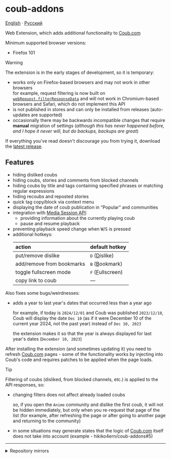 # coub-addons

[English](./README.md) · [Русский](./README.ru.md)

<!-- short-description start -->

Web Extension, which adds additional functionality to [Coub.com](https://coub.com)

<!-- short-description end -->

Minimum supported browser versions:

- Firefox 101

> [!WARNING]
> The extension is in the early stages of development, so it is temporary:
>
> - works only on Firefox-based browsers and may not work in other browsers\
>   for example, request filtering is now built on [`webRequest.filterResponseData`](https://developer.mozilla.org/en-US/docs/Mozilla/Add-ons/WebExtensions/API/webRequest/filterResponseData) and will not work in Chromium-based browsers and Safari, which do not implement this API
> - is not published in stores and can only be installed from releases (auto-updates are supported)
> - occasionally there may be backwards incompatible changes that require **manual** migration of settings (_although this has never happened before, and I hope it never will, but do backups, backups are great_)
>
> If everything you've read doesn't discourage you from trying it, download the [latest release][latest-release].

## Features

<!-- features start -->

- hiding disliked coubs
- hiding coubs, stories and comments from blocked channels
- hiding coubs by title and tags containing specified phrases or matching regular expressions
- hiding recoubs and reposted stories
- quick tag copy/block via context menu
- displaying the date of coub publication in “Popular” and communities
- integration with [Media Session API](https://developer.mozilla.org/en-US/docs/Web/API/Media_Session_API):
  - providing information about the currently playing coub
  - pause and resume playback
- preventing playback speed change when <kbd>W</kbd>/<kbd>S</kbd> is pressed
- additional hotkeys:
  <!-- spell-checker: ignore islike ookmark ullscreen -->
  <!-- shortcuts-table -->
  | action                    | default hotkey                       |
  | :------------------------ | :----------------------------------- |
  | put/remove dislike        | <kbd>D</kbd> (<ins>D</ins>islike)    |
  | add/remove from bookmarks | <kbd>B</kbd> (<ins>B</ins>ookmark)   |
  | toggle fullscreen mode    | <kbd>F</kbd> (<ins>F</ins>ullscreen) |
  | copy link to coub         | —                                    |

Also fixes some bugs/weirdnesses:

- adds a year to last year's dates that occurred less than a year ago

  for example, if today is `2024/12/01` and Coub was published `2023/12/10`, Coub will display the date `Dec 10` (as if it were December 10 of the current year 2024, not the past year) instead of `Dec 10, 2023`

  the extension makes it so that the year is always displayed for last year's dates (`December 10, 2023`)

<!-- features end -->

<!-- reload-warn start -->

After installing the extension (and sometimes updating it) you need to refresh [Coub.com](https://coub.com) pages - some of the functionality works by injecting into Coub's code and requires patches to be applied when the page loads.

<!-- reload-warn end -->

<!-- dprint-ignore -->
> [!TIP]
> Filtering of coubs (disliked, from blocked channels, etc.) is applied to the API responses, so:
> - changing filters does not affect already loaded coubs
>
>   so, if you open the `Anime` community and dislike the first coub, it will not be hidden immediately, but only when you re-request that page of the list (for example, after refreshing the page or after going to another page and returning to the community)
>
> - in some situations may generate states that the logic of [Coub.com](https://coub.com) itself does not take into account (example - hikiko4ern/coub-addons#5)

---

<details>
  <summary>Repository mirrors</summary>

1. on [Codeberg](https://codeberg.org) - [hikiko4ern/coub-addons](https://codeberg.org/hikiko4ern/coub-addons) (with releases)
2. on [Radicle](https://radicle.xyz) - [rad:z3GLxyHiTrMSagbqyqPDi5fsKXrT1](https://app.radicle.xyz/nodes/ash.radicle.garden/rad:z3GLxyHiTrMSagbqyqPDi5fsKXrT1) (code only)

</details>

<!-- links -->

[latest-release]: https://github.com/hikiko4ern/coub-addons/releases/latest
